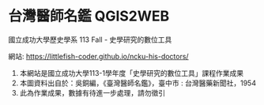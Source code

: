 # 台灣醫師名鑑 QGIS2WEB

國立成功大學歷史學系 113 Fall - 史學研究的數位工具

網站: https://littlefish-coder.github.io/ncku-his-doctors/ 

1. 本網站是國立成功大學113-1學年度「史學研究的數位工具」課程作業成果 
2. 本圖資料出自於：吳銅編，《臺灣醫師名鑑》，臺中市 : 台灣醫藥新聞社，1954
3. 此為作業成果，數據有待進一步處理，請勿徵引